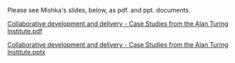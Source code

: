 Please see Mishka's slides, below, as pdf. and ppt. documents.

[Collaborative development and delivery - Case Studies from the Alan Turing Institute.pdf](https://github.com/alan-turing-institute/ds-ai-educators-programme/files/8778602/Collaborative.development.and.delivery.-.Case.Studies.from.the.Alan.Turing.Institute.pdf)

[Collaborative development and delivery - Case Studies from the Alan Turing Institute.pptx](https://github.com/alan-turing-institute/ds-ai-educators-programme/files/8778603/Collaborative.development.and.delivery.-.Case.Studies.from.the.Alan.Turing.Institute.pptx)


